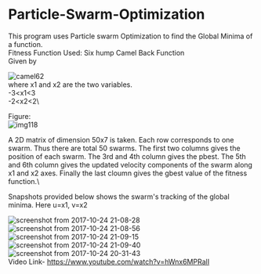 # Particle-Swarm-Optimization
This program uses Particle swarm Optimization to find the Global Minima of a function.\
Fitness Function Used: Six hump Camel Back Function\
Given by

![camel62](https://user-images.githubusercontent.com/15217992/31983530-3fb56da2-b97b-11e7-873b-1a2496240275.png)\
where x1 and x2 are the two variables.\
-3<x1<3\
-2<x2<2\

Figure:\
![img118](https://user-images.githubusercontent.com/15217992/32533812-8d64b8e8-c478-11e7-959e-8a8b5223ef4a.png)

A 2D matrix of dimension 50x7 is taken. Each row corresponds to one swarm. Thus there are total 50 swarms. The first two columns gives the position of each swarm. The 3rd and 4th column gives the pbest. The 5th and 6th column gives the updated velocity components of the swarm along x1 and x2 axes. Finally the last cloumn gives the gbest value of the fitness function.\

Snapshots provided below shows the swarm's tracking of the global minima. Here u=x1, v=x2

![screenshot from 2017-10-24 21-08-28](https://user-images.githubusercontent.com/15217992/31983928-168a365e-b97d-11e7-81fb-ed12acf21916.png)
![screenshot from 2017-10-24 21-08-56](https://user-images.githubusercontent.com/15217992/31983931-1792b4ae-b97d-11e7-951d-7e3dc3fb682a.png)
![screenshot from 2017-10-24 21-09-15](https://user-images.githubusercontent.com/15217992/31983932-180707d2-b97d-11e7-9346-02a4ff2a776a.png)
![screenshot from 2017-10-24 21-09-40](https://user-images.githubusercontent.com/15217992/31983937-19615a9c-b97d-11e7-8bdf-7522317804dc.png)
![screenshot from 2017-10-24 20-31-43](https://user-images.githubusercontent.com/15217992/31983927-15c2ee32-b97d-11e7-9605-cd84fc5cc660.png)\
Video Link- https://www.youtube.com/watch?v=hWnx6MPRalI
